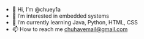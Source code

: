 - 👋 Hi, I’m @chuey1a
- 👀 I’m interested in embedded systems
- 🌱 I’m currently learning Java, Python, HTML, CSS
- 📫 How to reach me chuhavemail@gmail.com

<!---
chuey1a/chuey1a is a ✨ special ✨ repository because its `README.md` (this file) appears on your GitHub profile.
You can click the Preview link to take a look at your changes.
--->
